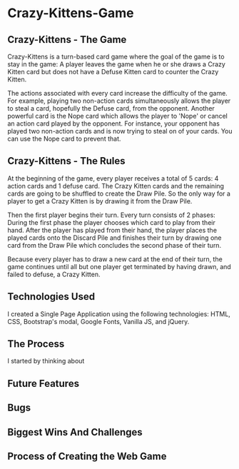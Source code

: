 # Crazy-Kittens-Game

## Crazy-Kittens - The Game

Crazy-Kittens is a turn-based card game where the goal of the game is to stay in
the game: A player leaves the game when he or she draws a Crazy Kitten card but
does not have a Defuse Kitten card to counter the Crazy Kitten.

The actions associated with every card increase the difficulty of the game. For
example, playing two non-action cards simultaneously allows the player to steal
a card, hopefully the Defuse card, from the opponent. Another powerful card is
the Nope card which allows the player to 'Nope' or cancel an action card played
by the opponent. For instance, your opponent has played two non-action cards and
is now trying to steal on of your cards. You can use the Nope card to prevent
that.

## Crazy-Kittens - The Rules

At the beginning of the game, every player receives a total of 5 cards: 4 action
cards and 1 defuse card. The Crazy Kitten cards and the remaining cards are
going to be shuffled to create the Draw Pile. So the only way for a player to
get a Crazy Kitten is by drawing it from the Draw Pile.

Then the first player begins their turn. Every turn consists of 2 phases:
During the first phase the player chooses which card to play from their hand.
After the player has played from their hand, the player places the played cards
onto the Discard Pile and finishes their turn by drawing one card from the Draw
Pile which concludes the second phase of their turn.

Because every player has to draw a new card at the end of their turn, the game
continues until all but one player get terminated by having drawn, and failed to
defuse, a Crazy Kitten.


## Technologies Used

I created a Single Page Application using the following technologies: HTML, CSS,
Bootstrap's modal, Google Fonts, Vanilla JS, and jQuery.

## The Process

I started by thinking about

## Future Features

## Bugs

## Biggest Wins And Challenges



## Process of Creating the Web Game
